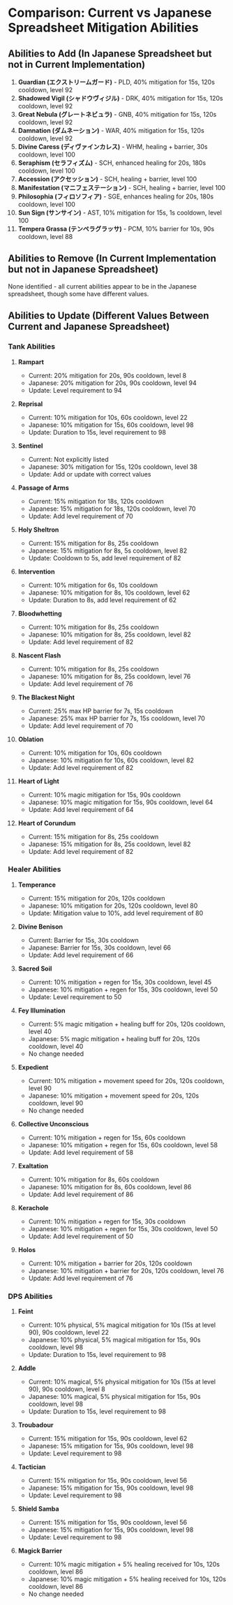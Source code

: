 # Comparison: Current vs Japanese Spreadsheet Mitigation Abilities

## Abilities to Add (In Japanese Spreadsheet but not in Current Implementation)

1. **Guardian (エクストリームガード)** - PLD, 40% mitigation for 15s, 120s cooldown, level 92
2. **Shadowed Vigil (シャドウヴィジル)** - DRK, 40% mitigation for 15s, 120s cooldown, level 92
3. **Great Nebula (グレートネビュラ)** - GNB, 40% mitigation for 15s, 120s cooldown, level 92
4. **Damnation (ダムネーション)** - WAR, 40% mitigation for 15s, 120s cooldown, level 92
5. **Divine Caress (ディヴァインカレス)** - WHM, healing + barrier, 30s cooldown, level 100
6. **Seraphism (セラフィズム)** - SCH, enhanced healing for 20s, 180s cooldown, level 100
7. **Accession (アクセッション)** - SCH, healing + barrier, level 100
8. **Manifestation (マニフェステーション)** - SCH, healing + barrier, level 100
9. **Philosophia (フィロソフィア)** - SGE, enhances healing for 20s, 180s cooldown, level 100
10. **Sun Sign (サンサイン)** - AST, 10% mitigation for 15s, 1s cooldown, level 100
11. **Tempera Grassa (テンペラグラッサ)** - PCM, 10% barrier for 10s, 90s cooldown, level 88

## Abilities to Remove (In Current Implementation but not in Japanese Spreadsheet)

None identified - all current abilities appear to be in the Japanese spreadsheet, though some have different values.

## Abilities to Update (Different Values Between Current and Japanese Spreadsheet)

### Tank Abilities

1. **Rampart**
   - Current: 20% mitigation for 20s, 90s cooldown, level 8
   - Japanese: 20% mitigation for 20s, 90s cooldown, level 94
   - Update: Level requirement to 94

2. **Reprisal**
   - Current: 10% mitigation for 10s, 60s cooldown, level 22
   - Japanese: 10% mitigation for 15s, 60s cooldown, level 98
   - Update: Duration to 15s, level requirement to 98

3. **Sentinel**
   - Current: Not explicitly listed
   - Japanese: 30% mitigation for 15s, 120s cooldown, level 38
   - Update: Add or update with correct values

4. **Passage of Arms**
   - Current: 15% mitigation for 18s, 120s cooldown
   - Japanese: 15% mitigation for 18s, 120s cooldown, level 70
   - Update: Add level requirement of 70

5. **Holy Sheltron**
   - Current: 15% mitigation for 8s, 25s cooldown
   - Japanese: 15% mitigation for 8s, 5s cooldown, level 82
   - Update: Cooldown to 5s, add level requirement of 82

6. **Intervention**
   - Current: 10% mitigation for 6s, 10s cooldown
   - Japanese: 10% mitigation for 8s, 10s cooldown, level 62
   - Update: Duration to 8s, add level requirement of 62

7. **Bloodwhetting**
   - Current: 10% mitigation for 8s, 25s cooldown
   - Japanese: 10% mitigation for 8s, 25s cooldown, level 82
   - Update: Add level requirement of 82

8. **Nascent Flash**
   - Current: 10% mitigation for 8s, 25s cooldown
   - Japanese: 10% mitigation for 8s, 25s cooldown, level 76
   - Update: Add level requirement of 76

9. **The Blackest Night**
   - Current: 25% max HP barrier for 7s, 15s cooldown
   - Japanese: 25% max HP barrier for 7s, 15s cooldown, level 70
   - Update: Add level requirement of 70

10. **Oblation**
    - Current: 10% mitigation for 10s, 60s cooldown
    - Japanese: 10% mitigation for 10s, 60s cooldown, level 82
    - Update: Add level requirement of 82

11. **Heart of Light**
    - Current: 10% magic mitigation for 15s, 90s cooldown
    - Japanese: 10% magic mitigation for 15s, 90s cooldown, level 64
    - Update: Add level requirement of 64

12. **Heart of Corundum**
    - Current: 15% mitigation for 8s, 25s cooldown
    - Japanese: 15% mitigation for 8s, 25s cooldown, level 82
    - Update: Add level requirement of 82

### Healer Abilities

1. **Temperance**
   - Current: 15% mitigation for 20s, 120s cooldown
   - Japanese: 10% mitigation for 20s, 120s cooldown, level 80
   - Update: Mitigation value to 10%, add level requirement of 80

2. **Divine Benison**
   - Current: Barrier for 15s, 30s cooldown
   - Japanese: Barrier for 15s, 30s cooldown, level 66
   - Update: Add level requirement of 66

3. **Sacred Soil**
   - Current: 10% mitigation + regen for 15s, 30s cooldown, level 45
   - Japanese: 10% mitigation + regen for 15s, 30s cooldown, level 50
   - Update: Level requirement to 50

4. **Fey Illumination**
   - Current: 5% magic mitigation + healing buff for 20s, 120s cooldown, level 40
   - Japanese: 5% magic mitigation + healing buff for 20s, 120s cooldown, level 40
   - No change needed

5. **Expedient**
   - Current: 10% mitigation + movement speed for 20s, 120s cooldown, level 90
   - Japanese: 10% mitigation + movement speed for 20s, 120s cooldown, level 90
   - No change needed

6. **Collective Unconscious**
   - Current: 10% mitigation + regen for 15s, 60s cooldown
   - Japanese: 10% mitigation + regen for 15s, 60s cooldown, level 58
   - Update: Add level requirement of 58

7. **Exaltation**
   - Current: 10% mitigation for 8s, 60s cooldown
   - Japanese: 10% mitigation for 8s, 60s cooldown, level 86
   - Update: Add level requirement of 86

8. **Kerachole**
   - Current: 10% mitigation + regen for 15s, 30s cooldown
   - Japanese: 10% mitigation + regen for 15s, 30s cooldown, level 50
   - Update: Add level requirement of 50

9. **Holos**
   - Current: 10% mitigation + barrier for 20s, 120s cooldown
   - Japanese: 10% mitigation + barrier for 20s, 120s cooldown, level 76
   - Update: Add level requirement of 76

### DPS Abilities

1. **Feint**
   - Current: 10% physical, 5% magical mitigation for 10s (15s at level 90), 90s cooldown, level 22
   - Japanese: 10% physical, 5% magical mitigation for 15s, 90s cooldown, level 98
   - Update: Duration to 15s, level requirement to 98

2. **Addle**
   - Current: 10% magical, 5% physical mitigation for 10s (15s at level 90), 90s cooldown, level 8
   - Japanese: 10% magical, 5% physical mitigation for 15s, 90s cooldown, level 98
   - Update: Duration to 15s, level requirement to 98

3. **Troubadour**
   - Current: 15% mitigation for 15s, 90s cooldown, level 62
   - Japanese: 15% mitigation for 15s, 90s cooldown, level 98
   - Update: Level requirement to 98

4. **Tactician**
   - Current: 15% mitigation for 15s, 90s cooldown, level 56
   - Japanese: 15% mitigation for 15s, 90s cooldown, level 98
   - Update: Level requirement to 98

5. **Shield Samba**
   - Current: 15% mitigation for 15s, 90s cooldown, level 56
   - Japanese: 15% mitigation for 15s, 90s cooldown, level 98
   - Update: Level requirement to 98

6. **Magick Barrier**
   - Current: 10% magic mitigation + 5% healing received for 10s, 120s cooldown, level 86
   - Japanese: 10% magic mitigation + 5% healing received for 10s, 120s cooldown, level 86
   - No change needed
